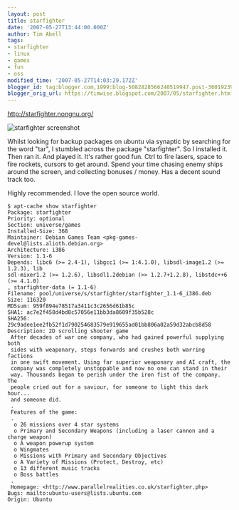 ```yaml
---
layout: post
title: starfighter
date: '2007-05-27T13:44:00.000Z'
author: Tim Abell
tags:
- starfighter
- linux
- games
- fun
- oss
modified_time: '2007-05-27T14:03:29.172Z'
blogger_id: tag:blogger.com,1999:blog-5082828566240519947.post-3601923976003048564
blogger_orig_url: https://timwise.blogspot.com/2007/05/starfighter.html
---
```


<http://starfighter.nongnu.org/>

![starfighter screenshot](http://starfighter.nongnu.org/images/screenshot2.png)

Whilst looking for backup packages on ubuntu via synaptic by searching for the word "tar", I stumbled across the package "starfighter". So I installed it. Then ran it. And played it. It's rather good fun. Ctrl to fire lasers, space to fire rockets, cursors to get around. Spend your time chasing enemy ships around the screen, and collecting bonuses / money. Has a decent sound track too.

Highly recommended. I love the open source world.


```
$ apt-cache show starfighter
Package: starfighter
Priority: optional
Section: universe/games
Installed-Size: 368
Maintainer: Debian Games Team <pkg-games-devel@lists.alioth.debian.org>
Architecture: i386
Version: 1.1-6
Depends: libc6 (>= 2.4-1), libgcc1 (>= 1:4.1.0), libsdl-image1.2 (>= 1.2.3), lib
sdl-mixer1.2 (>= 1.2.6), libsdl1.2debian (>> 1.2.7+1.2.8), libstdc++6 (>= 4.1.0)
, starfighter-data (= 1.1-6)
Filename: pool/universe/s/starfighter/starfighter_1.1-6_i386.deb
Size: 116320
MD5sum: 959f894e78517a3411c3c2656d61b85c
SHA1: ac7e2f458d4bd8c57056e11bb3da8609f35b528c
SHA256: 29c9adee1ee2fb52f1d790254683579e919655ad01bb806a02a59d32abcb8d58
Description: 2D scrolling shooter game
 After decades of war one company, who had gained powerful supplying both
 sides with weaponary, steps forwards and crushes both warring factions
 in one swift movement. Using far superior weaponary and AI craft, the
 company was completely unstoppable and now no one can stand in their
 way. Thousands began to perish under the iron fist of the company. The
 people cried out for a saviour, for someone to light this dark hour...
 and someone did.
 .
 Features of the game:
 .
  o 26 missions over 4 star systems
  o Primary and Secondary Weapons (including a laser cannon and a charge weapon)
  o A weapon powerup system
  o Wingmates
  o Missions with Primary and Secondary Objectives
  o A Variety of Missions (Protect, Destroy, etc)
  o 13 different music tracks
  o Boss battles
 .
 Homepage: <http://www.parallelrealities.co.uk/starfighter.php>
Bugs: mailto:ubuntu-users@lists.ubuntu.com
Origin: Ubuntu
```

